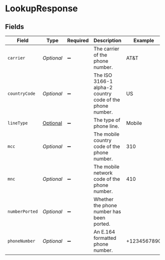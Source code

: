 # LookupResponse


## Fields

| Field                                                    | Type                                                     | Required                                                 | Description                                              | Example                                                  |
| -------------------------------------------------------- | -------------------------------------------------------- | -------------------------------------------------------- | -------------------------------------------------------- | -------------------------------------------------------- |
| `carrier`                                                | *Optional<String>*                                       | :heavy_minus_sign:                                       | The carrier of the phone number.                         | AT&T                                                     |
| `countryCode`                                            | *Optional<String>*                                       | :heavy_minus_sign:                                       | The ISO 3166-1 alpha-2 country code of the phone number. | US                                                       |
| `lineType`                                               | [Optional<LineType>](../../models/shared/LineType.md)    | :heavy_minus_sign:                                       | The type of phone line.                                  | Mobile                                                   |
| `mcc`                                                    | *Optional<String>*                                       | :heavy_minus_sign:                                       | The mobile country code of the phone number.             | 310                                                      |
| `mnc`                                                    | *Optional<String>*                                       | :heavy_minus_sign:                                       | The mobile network code of the phone number.             | 410                                                      |
| `numberPorted`                                           | *Optional<Boolean>*                                      | :heavy_minus_sign:                                       | Whether the phone number has been ported.                |                                                          |
| `phoneNumber`                                            | *Optional<String>*                                       | :heavy_minus_sign:                                       | An E.164 formatted phone number.                         | +1234567890                                              |
